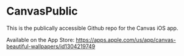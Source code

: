 # CanvasPublic

This is the publically accessible Github repo for the Canvas iOS app. 

Available on the App Store: https://apps.apple.com/us/app/canvas-beautiful-wallpapers/id1304219749
